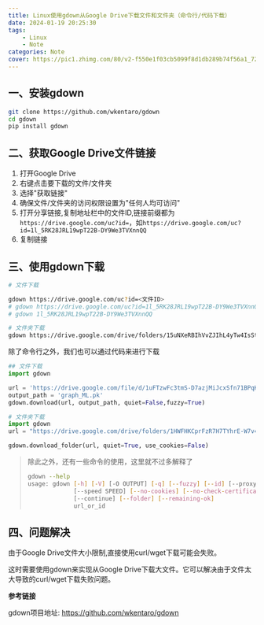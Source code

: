 ```yaml
---
title: Linux使用gdown从Google Drive下载文件和文件夹（命令行/代码下载）
date: 2024-01-19 20:25:30
tags:
    - Linux
    - Note
categories: Note
cover: https://pic1.zhimg.com/80/v2-f550e1f03cb5099f8d1db289b74f56a1_720w.png
---
```


## 一、安装gdown

```bash
git clone https://github.com/wkentaro/gdown 
cd gdown
pip install gdown
```

## 二、获取Google Drive文件链接

1. 打开Google Drive
2. 右键点击要下载的文件/文件夹
3. 选择"获取链接"
4. 确保文件/文件夹的访问权限设置为"任何人均可访问"
5. 打开分享链接,复制地址栏中的文件ID,链接前缀都为`https://drive.google.com/uc?id=`，如`https://drive.google.com/uc?id=1l_5RK28JRL19wpT22B-DY9We3TVXnnQQ`
6. 复制链接

## 三、使用gdown下载

```bash
# 文件下载

gdown https://drive.google.com/uc?id=<文件ID>
# gdown https://drive.google.com/uc?id=1l_5RK28JRL19wpT22B-DY9We3TVXnnQQ
# gdown 1l_5RK28JRL19wpT22B-DY9We3TVXnnQQ

# 文件夹下载
gdown https://drive.google.com/drive/folders/15uNXeRBIhVvZJIhL4yTw4IsStMhUaaxl -O /tmp/folder --folder
```

除了命令行之外，我们也可以通过代码来进行下载

```python
## 文件下载
import gdown

url = 'https://drive.google.com/file/d/1uFTzwFc3tmS-D7azjMiJcxSfn71BPqKt/view?usp=sharing'
output_path = 'graph_ML.pk'
gdown.download(url, output_path, quiet=False,fuzzy=True)

# 文件夹下载
import gdown
url = "https://drive.google.com/drive/folders/1HWFHKCprFzR7H7TYhrE-W7v4bz2Vc7Ia"

gdown.download_folder(url, quiet=True, use_cookies=False)
```

> 除此之外，还有一些命令的使用，这里就不过多解释了
>
> ```bash
> gdown --help
> usage: gdown [-h] [-V] [-O OUTPUT] [-q] [--fuzzy] [--id] [--proxy PROXY]
>              [--speed SPEED] [--no-cookies] [--no-check-certificate]
>              [--continue] [--folder] [--remaining-ok]
>              url_or_id
> ```

## 四、问题解决

由于Google Drive文件大小限制,直接使用curl/wget下载可能会失败。

这时需要使用gdown来实现从Google Drive下载大文件。它可以解决由于文件太大导致的curl/wget下载失败问题。



**参考链接**

gdown项目地址: https://github.com/wkentaro/gdown
